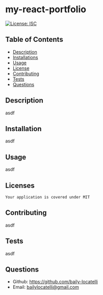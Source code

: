 # my-react-portfolio

  [![License: ISC](https://img.shields.io/badge/License-MIT-blue.svg)](https://opensource.org/licenses/MIT)
  
  ## Table of Contents
  * [Description](#description)
  * [Installations](#installation)
  * [Usage](#usage)
  * [License](#license)
  * [Contributing](#contributing)
  * [Tests](#tests)
  * [Questions](#questions)

  ## Description
  asdf

  ## Installation
  asdf

  ## Usage
  asdf

  ## Licenses
    Your application is covered under MIT

  ## Contributing
  asdf

  ## Tests
  asdf

  ## Questions
  * Github: https://github.com/baily-locatelli
  * Email: bailylocatelli@gmail.com